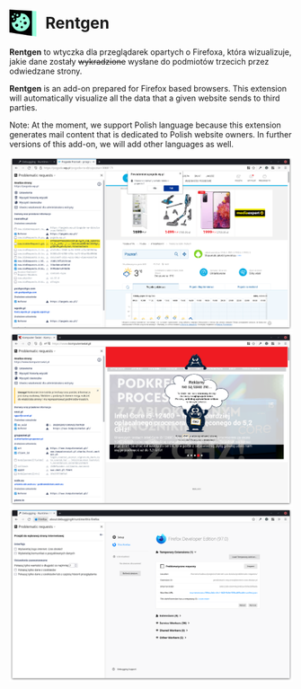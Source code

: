 <h1 style="display: flex; align-items: center;"><img src="./assets/icon-addon-2048.png" alt="Rentgen logo" style="margin-right: 1rem;" width="48"/> Rentgen</h1>

<strong>Rentgen</strong> to wtyczka dla przeglądarek opartych o Firefoxa, która wizualizuje, jakie dane zostały ~~wykradzione~~ wysłane do podmiotów trzecich przez odwiedzane strony.

<strong>Rentgen</strong> is an add-on prepared for Firefox based browsers. This extension will automatically visualize all the data that a given website sends to third parties.

Note: At the moment, we support Polish language because this extension generates mail content that is dedicated to Polish website owners. In further versions of this add-on, we will add other languages as well.

![screenshot](./screenshot.png)
![screenshot](./screenshot2.png)
![screenshot](./screenshot3.png)
